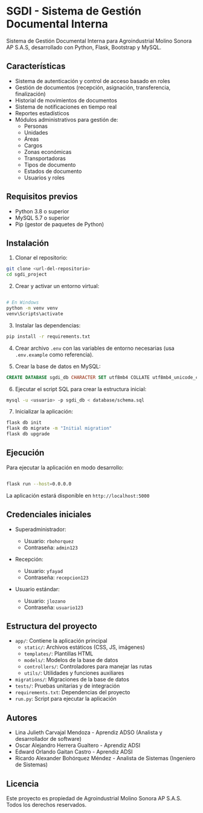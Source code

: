 # SGDI - Sistema de Gestión Documental Interna

Sistema de Gestión Documental Interna para Agroindustrial Molino Sonora AP S.A.S, desarrollado con Python, Flask, Bootstrap y MySQL.

## Características

- Sistema de autenticación y control de acceso basado en roles
- Gestión de documentos (recepción, asignación, transferencia, finalización)
- Historial de movimientos de documentos
- Sistema de notificaciones en tiempo real
- Reportes estadísticos
- Módulos administrativos para gestión de:
  - Personas
  - Unidades
  - Áreas
  - Cargos
  - Zonas económicas
  - Transportadoras
  - Tipos de documento
  - Estados de documento
  - Usuarios y roles

## Requisitos previos

- Python 3.8 o superior
- MySQL 5.7 o superior
- Pip (gestor de paquetes de Python)

## Instalación

1. Clonar el repositorio:

```bash
git clone <url-del-repositorio>
cd sgdi_project
```

2. Crear y activar un entorno virtual:

```bash

# En Windows
python -m venv venv
venv\Scripts\activate

```

3. Instalar las dependencias:

```bash
pip install -r requirements.txt
```

4. Crear archivo `.env` con las variables de entorno necesarias (usa `.env.example` como referencia).

5. Crear la base de datos en MySQL:

```sql
CREATE DATABASE sgdi_db CHARACTER SET utf8mb4 COLLATE utf8mb4_unicode_ci;
```

6. Ejecutar el script SQL para crear la estructura inicial:

```bash
mysql -u <usuario> -p sgdi_db < database/schema.sql
```

7. Inicializar la aplicación:

```bash
flask db init
flask db migrate -m "Initial migration"
flask db upgrade
```

## Ejecución

Para ejecutar la aplicación en modo desarrollo:

```bash

flask run --host=0.0.0.0

```

La aplicación estará disponible en `http://localhost:5000`

## Credenciales iniciales

- Superadministrador:
  - Usuario: `rbohorquez`
  - Contraseña: `admin123`

- Recepción:
  - Usuario: `yfayad`
  - Contraseña: `recepcion123`

- Usuario estándar:
  - Usuario: `jlozano`
  - Contraseña: `usuario123`

## Estructura del proyecto

- `app/`: Contiene la aplicación principal
  - `static/`: Archivos estáticos (CSS, JS, imágenes)
  - `templates/`: Plantillas HTML
  - `models/`: Modelos de la base de datos
  - `controllers/`: Controladores para manejar las rutas
  - `utils/`: Utilidades y funciones auxiliares
- `migrations/`: Migraciones de la base de datos
- `tests/`: Pruebas unitarias y de integración
- `requirements.txt`: Dependencias del proyecto
- `run.py`: Script para ejecutar la aplicación

## Autores

- Lina Julieth Carvajal Mendoza - Aprendiz ADSO (Analista y desarrollador de software)
- Oscar Alejandro Herrera Gualtero - Aprendiz ADSI 
- Edward Orlando Gaitan Castro - Aprendiz ADSI 
- Ricardo Alexander Bohórquez Méndez - Analista de Sistemas (Ingeniero de Sistemas)

## Licencia

Este proyecto es propiedad de Agroindustrial Molino Sonora AP S.A.S. Todos los derechos reservados.